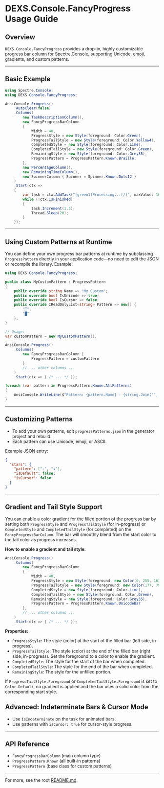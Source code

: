 # DEXS.Console.FancyProgress Usage Guide

## Overview

`DEXS.Console.FancyProgress` provides a drop-in, highly customizable progress bar column for Spectre.Console, supporting Unicode, emoji, gradients, and custom patterns.

---

## Basic Example

```csharp
using Spectre.Console;
using DEXS.Console.FancyProgress;

AnsiConsole.Progress()
    .AutoClear(false)
    .Columns(
        new TaskDescriptionColumn(),
        new FancyProgressBarColumn
        {
            Width = 40,
            ProgressStyle = new Style(foreground: Color.Green),
            ProgressTailStyle = new Style(foreground: Color.Yellow4),
            CompletedStyle = new Style(foreground: Color.Lime),
            CompletedTailStyle = new Style(foreground: Color.Green),
            RemainingStyle = new Style(foreground: Color.Grey35),
            ProgressPattern = ProgressPattern.Known.Braille,
        },
        new PercentageColumn(),
        new RemainingTimeColumn(),
        new SpinnerColumn { Spinner = Spinner.Known.Dots12 }
    )
    .Start(ctx =>
    {
        var task = ctx.AddTask("[green1]Processing...[/]", maxValue: 100);
        while (!ctx.IsFinished)
        {
            task.Increment(1.5);
            Thread.Sleep(20);
        }
    });
```

---

## Using Custom Patterns at Runtime

You can define your own progress bar patterns at runtime by subclassing `ProgressPattern` directly in your application code—no need to edit the JSON or recompile the library. Example:

```csharp
using DEXS.Console.FancyProgress;

public class MyCustomPattern : ProgressPattern
{
    public override string Name => "My Custom";
    public override bool IsUnicode => true;
    public override bool IsCursor => false;
    public override IReadOnlyList<string> Pattern => new[] { 
        "░", 
        "█"
    };
}

// Usage:
var customPattern = new MyCustomPattern();

AnsiConsole.Progress()
    .Columns(
        new FancyProgressBarColumn { 
            ProgressPattern = customPattern 
        }
        // ... other columns ...
    )
    .Start(ctx => { /* ... */ });
```

```csharp
foreach (var pattern in ProgressPattern.Known.AllPatterns)
{
    AnsiConsole.WriteLine($"Pattern: {pattern.Name} - {string.Join("", pattern.Pattern)}");
}
```

---

## Customizing Patterns

- To add your own patterns, edit `progressPatterns.json` in the generator project and rebuild.
- Each pattern can use Unicode, emoji, or ASCII.

Example JSON entry:

```json
{
  "stars": {
    "pattern": ["☆", "★"],
    "isDefault": false,
    "isCursor": false
  }
}
```

---

## Gradient and Tail Style Support

You can enable a color gradient for the filled portion of the progress bar by setting both `ProgressStyle` and `ProgressTailStyle` (for in-progress) or `CompletedStyle` and `CompletedTailStyle` (for completed) on the `FancyProgressBarColumn`. The bar will smoothly blend from the start color to the tail color as progress increases.

**How to enable a gradient and tail style:**

```csharp
AnsiConsole.Progress()
    .Columns(
        new FancyProgressBarColumn
        {
            Width = 40,
            ProgressStyle = new Style(foreground: new Color(0, 255, 163)), // Start color
            ProgressTailStyle = new Style(foreground: new Color(177, 79, 255)), // End color (tail)
            CompletedStyle = new Style(foreground: Color.Lime),
            CompletedTailStyle = new Style(foreground: Color.Green),
            RemainingStyle = new Style(foreground: Color.Grey35),
            ProgressPattern = ProgressPattern.Known.UnicodeBar
        },
        // ... other columns ...
    )
    .Start(ctx => { /* ... */ });
```

**Properties:**

- `ProgressStyle`: The style (color) at the start of the filled bar (left side, in-progress).
- `ProgressTailStyle`: The style (color) at the end of the filled bar (right side, in-progress). Set the foreground to a color to enable the gradient.
- `CompletedStyle`: The style for the start of the bar when completed.
- `CompletedTailStyle`: The style for the end of the bar when completed.
- `RemainingStyle`: The style for the unfilled portion.

If `ProgressTailStyle.Foreground` or `CompletedTailStyle.Foreground` is set to `Color.Default`, no gradient is applied and the bar uses a solid color from the corresponding start style.

## Advanced: Indeterminate Bars & Cursor Mode

- Use `IsIndeterminate` on the task for animated bars.
- Use patterns with `isCursor: true` for cursor-style progress.

---

## API Reference

- `FancyProgressBarColumn` (main column type)
- `ProgressPattern.Known` (all built-in patterns)
- `ProgressPattern` (base class for custom patterns)

---

For more, see the root [README.md](../README.md).
